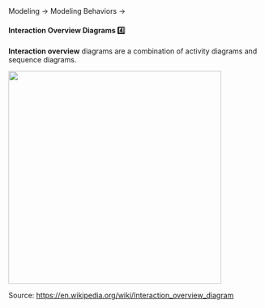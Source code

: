 <link rel="stylesheet" href="{{baseUrl}}/css/textbook.css">

<div class="website-content">

<div id="path">Modeling &rarr; Modeling Behaviors &rarr;</div>

<div id="title">

#### Interaction Overview Diagrams :four:

</div>

<div id="body">

**Interaction overview** diagrams are a combination of activity diagrams and sequence diagrams.

<img src="{{baseUrl}}/modeling/modelingBehaviors/interactionOverviewDiagrams/images/diagram.png" height="420" />
<p/>

Source: https://en.wikipedia.org/wiki/Interaction_overview_diagram

</div>

<div id="extras">
<div>

</div>
